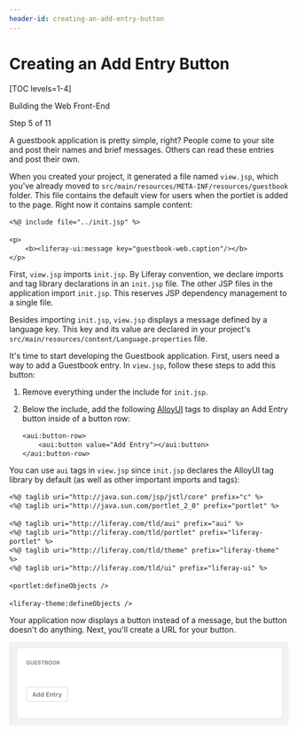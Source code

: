 ```yaml
---
header-id: creating-an-add-entry-button
---
```


# Creating an Add Entry Button

[TOC levels=1-4]

<div class="learn-path-step row">
    <p id="stepTitle">Building the Web Front-End</p><p>Step 5 of 11</p>
</div>

A guestbook application is pretty simple, right? People come to your site and 
post their names and brief messages. Others can read these entries and post
their own. 

When you created your project, it generated a file named `view.jsp`, which
you've already moved to `src/main/resources/META-INF/resources/guestbook`
folder. This file contains the default view for users when the portlet is added
to the page. Right now it contains sample content: 

```markup
<%@ include file="../init.jsp" %>

<p>
    <b><liferay-ui:message key="guestbook-web.caption"/></b>
</p>
```

First, `view.jsp` imports `init.jsp`. By Liferay convention, we declare imports
and tag library declarations in an `init.jsp` file. The other JSP files in
the application import `init.jsp`. This reserves JSP dependency management to
a single file. 

Besides importing `init.jsp`, `view.jsp` displays a message defined by a
language key. This key and its value are declared in your project's
`src/main/resources/content/Language.properties` file. 

It's time to start developing the Guestbook application. First, users need a way 
to add a Guestbook entry. In `view.jsp`, follow these steps to add this button: 

1.  Remove everything under the include for `init.jsp`. 

2.  Below the include, add the following 
    [AlloyUI](http://alloyui.com/) tags to display an Add Entry button inside of 
    a button row: 

    ```markup
    <aui:button-row>
        <aui:button value="Add Entry"></aui:button>
    </aui:button-row>
    ```

You can use `aui` tags in `view.jsp` since `init.jsp` declares the AlloyUI tag 
library by default (as well as other important imports and tags): 

```markup
<%@ taglib uri="http://java.sun.com/jsp/jstl/core" prefix="c" %>
<%@ taglib uri="http://java.sun.com/portlet_2_0" prefix="portlet" %>

<%@ taglib uri="http://liferay.com/tld/aui" prefix="aui" %>
<%@ taglib uri="http://liferay.com/tld/portlet" prefix="liferay-portlet" %>
<%@ taglib uri="http://liferay.com/tld/theme" prefix="liferay-theme" %>
<%@ taglib uri="http://liferay.com/tld/ui" prefix="liferay-ui" %>

<portlet:defineObjects />

<liferay-theme:defineObjects />
```

Your application now displays a button instead of a message, but the button 
doesn't do anything. Next, you'll create a URL for your button. 

![Figure 1: Your new button is awesome, but it doesn't work yet.](../../../images/guestbook-new-button.png)
